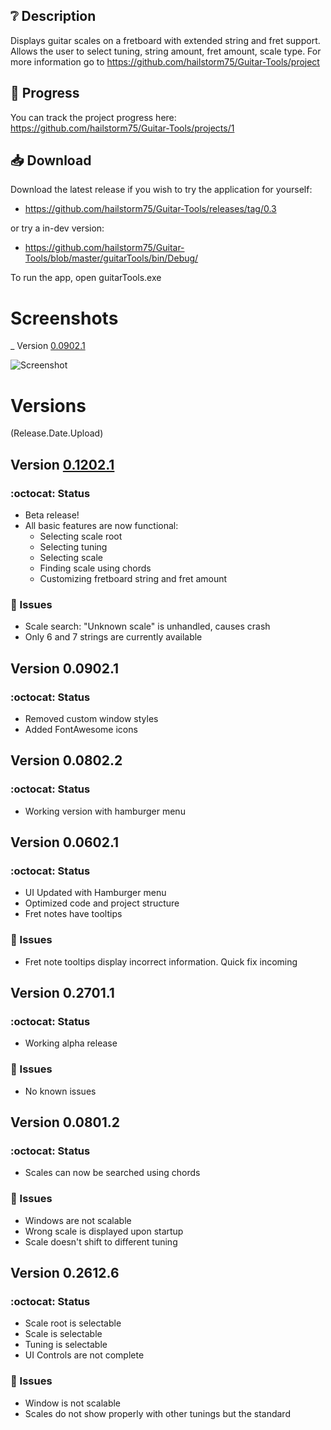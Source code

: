 ## ❔ Description
Displays guitar scales on a fretboard with extended string and fret support.
Allows the user to select tuning, string amount, fret amount, scale type.
For more information go to https://github.com/hailstorm75/Guitar-Tools/project

## 🚬 Progress
You can track the project progress here: https://github.com/hailstorm75/Guitar-Tools/projects/1

## 📥 Download
Download the latest release if you wish to try the application for yourself:
 - https://github.com/hailstorm75/Guitar-Tools/releases/tag/0.3
 
or try a in-dev version:
 - https://github.com/hailstorm75/Guitar-Tools/blob/master/guitarTools/bin/Debug/
 
To run the app, open guitarTools.exe

# Screenshots
_ Version [0.0902.1](#version-009021-1)

![Screenshot](https://github.com/hailstorm75/Guitar-Tools/blob/master/docs/Screen01.PNG)

# Versions 
(Release.Date.Upload)

## Version [0.1202.1](https://github.com/hailstorm75/Guitar-Tools/releases/tag/0.3)
### :octocat: Status
 - Beta release!
 - All basic features are now functional:
   - Selecting scale root
   - Selecting tuning
   - Selecting scale
   - Finding scale using chords
   - Customizing fretboard string and fret amount
   
### 💢 Issues
 - Scale search: "Unknown scale" is unhandled, causes crash
 - Only 6 and 7 strings are currently available

## Version 0.0902.1
### :octocat: Status
 - Removed custom window styles
 - Added FontAwesome icons

## Version 0.0802.2
### :octocat: Status
 - Working version with hamburger menu

## Version 0.0602.1
### :octocat: Status
 - UI Updated with Hamburger menu
 - Optimized code and project structure
 - Fret notes have tooltips
 
### 💢 Issues
 - Fret note tooltips display incorrect information. Quick fix incoming
 
## Version 0.2701.1
### :octocat: Status
 - Working alpha release
 
### 💢 Issues
 - No known issues

## Version 0.0801.2
### :octocat: Status
 - Scales can now be searched using chords
 
### 💢 Issues
 - Windows are not scalable
 - Wrong scale is displayed upon startup
 - Scale doesn't shift to different tuning
 
## Version 0.2612.6
### :octocat: Status
 - Scale root is selectable
 - Scale is selectable
 - Tuning is selectable
 - UI Controls are not complete

### 💢 Issues
 - Window is not scalable
 - Scales do not show properly with other tunings but the standard
